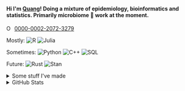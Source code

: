 #### Hi I'm [Quang](https://qpmnguyen.com)! Doing a mixture of epidemiology, bioinformatics and statistics. Primarily microbiome 🦠 work at the moment. 

<div itemscope itemtype="https://schema.org/Person"><a itemprop="sameAs" content="https://orcid.org/0000-0002-2072-3279" href="https://orcid.org/0000-0002-2072-3279" target="orcid.widget" rel="me noopener noreferrer" style="vertical-align:top;"><img src="https://orcid.org/sites/default/files/images/orcid_16x16.png" style="width:1em;margin-right:.5em;" alt="ORCID iD icon">0000-0002-2072-3279</a></div>

Mostly: ![R](https://img.shields.io/static/v1?logo=R&label=&message=R&color=165CAA&logoColor=white&style=flat-square&link=)
![Julia](https://img.shields.io/static/v1?logo=Julia&label=&message=Julia&color=9558B2&logoColor=white&style=flat-square&link=)

Sometimes: ![Python](https://img.shields.io/static/v1?logo=python&label=&message=Python&color=FFD43B&logoColor=4B8BBE&style=flat-square&link=)
![C++](https://img.shields.io/static/v1?logo=C%2B%2B&label=&message=C%2B%2B&color=blue&logoColor=ice&style=flat-square&link=)
![SQL](https://img.shields.io/static/v1?logo=SQLite&label=&message=SQLite&color=4479A1&logoColor=white&style=flat-square&link=)

Future: ![Rust](https://img.shields.io/static/v1?logo=Rust&label=&message=Rust&color=B7410E&logoColor=black&style=flat-square&link=)
![Stan](https://img.shields.io/static/v1?logo=CommonWorkflowLanguage&label=&message=CWL&color=white&logoColor=B5314C&style=flat-square&link=)



<details>
<summary> Some stuff I've made </summary> 
  
### Software  
* [CBEA](https://github.com/qpmnguyen/CBEA): R package for the CBEA method (Nguyen et al. 2022+) for taxonomic enrichment analysis.  
* [GeneSets.jl](https://github.com/qpmnguyen/GeneSets.jl): Julia package to perform gene set enrichment analysis.  

### Reproducible analyses from prepared manuscripts    
[Associations between the microbiome and metabolome in early life](https://github.com/qpmnguyen/infant_metabolome_microbiome)  
[cILR: Taxonomic Enrichment Analysis with Isometric Log Ratios](https://github.com/qpmnguyen/cILR_analysis)  
<br />
</details>
 
<details>
<summary> GitHub Stats </summary>
<br />

[![Top Langs](https://github-readme-stats.vercel.app/api/top-langs/?username=qpmnguyen&hide=html,jupyter%20notebook,javascript,css,tex,postscript,shell,nextflow&theme=merko&layout=compact&langs_count=6)](https://github.com/anuraghazra/github-readme-stats)

[![Quang's github stats](https://github-readme-stats.vercel.app/api?username=qpmnguyen&show_icons=true&theme=merko&hide=issues)](https://github.com/anuraghazra/github-readme-stats)


</details>



